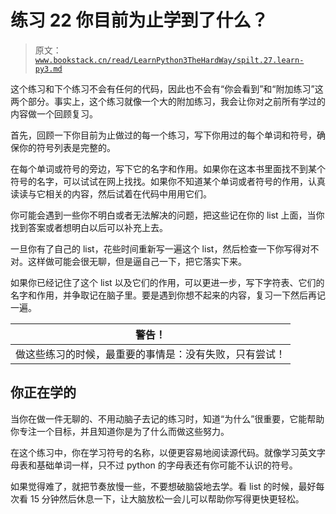 # 练习 22 你目前为止学到了什么？

> 原文：[`www.bookstack.cn/read/LearnPython3TheHardWay/spilt.27.learn-py3.md`](https://www.bookstack.cn/read/LearnPython3TheHardWay/spilt.27.learn-py3.md)

这个练习和下个练习不会有任何的代码，因此也不会有“你会看到”和“附加练习”这两个部分。事实上，这个练习就像一个大的附加练习，我会让你对之前所有学过的内容做一个回顾复习。

首先，回顾一下你目前为止做过的每一个练习，写下你用过的每个单词和符号，确保你的符号列表是完整的。

在每个单词或符号的旁边，写下它的名字和作用。如果你在这本书里面找不到某个符号的名字，可以试试在网上找找。如果你不知道某个单词或者符号的作用，认真读读与它相关的内容，然后试着在代码中用用它们。

你可能会遇到一些你不明白或者无法解决的问题，把这些记在你的 list 上面，当你找到答案或者想明白以后可以补充上去。

一旦你有了自己的 list，花些时间重新写一遍这个 list，然后检查一下你写得对不对。这样做可能会很无聊，但是逼自己一下，把它落实下来。

如果你已经记住了这个 list 以及它们的作用，可以更进一步，写下字符表、它们的名字和作用，并争取记在脑子里。要是遇到你想不起来的内容，复习一下然后再记一遍。

| 警告！ |
| --- |
| 做这些练习的时候，最重要的事情是：没有失败，只有尝试！ |

## 你正在学的

当你在做一件无聊的、不用动脑子去记的练习时，知道“为什么”很重要，它能帮助你专注一个目标，并且知道你是为了什么而做这些努力。

在这个练习中，你在学习符号的名称，以便更容易地阅读源代码。就像学习英文字母表和基础单词一样，只不过 python 的字母表还有你可能不认识的符号。

如果觉得难了，就把节奏放慢一些，不要想破脑袋地去学。看 list 的时候，最好每次看 15 分钟然后休息一下，让大脑放松一会儿可以帮助你写得更快更轻松。